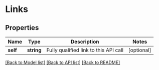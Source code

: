 # Links

## Properties
Name | Type | Description | Notes
------------ | ------------- | ------------- | -------------
**self** | **string** | Fully qualified link to this API call | [optional] 

[[Back to Model list]](../README.md#documentation-for-models) [[Back to API list]](../README.md#documentation-for-api-endpoints) [[Back to README]](../README.md)

